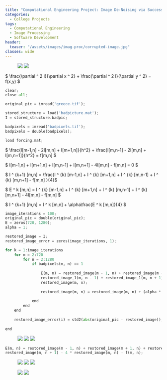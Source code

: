 ```yaml
---
title: "Computational Engineering Project: Image De-Noising via Successive Overrelaxation"
categories:
  - College Projects
tags:
  - Computational Engineering
  - Image Processing
  - Software Development
header:
  teaser: "/assets/images/imag-proc/corrupted-image.jpg"
classes: wide
---
```


<figure class="half">
    <img src="/assets/images/imag-proc/original-image.jpg">
    <img src="/assets/images/imag-proc/corrupted-image.jpg">
</figure>

$ \frac{\partial ^ 2 I}{\partial x ^ 2} + \frac{\partial ^ 2 I}{\partial y ^ 2} = f(x,y) $

~~~py
clear;
close all;

original_pic = imread('greece.tif');

stored_structure = load('badpicture.mat');
I = stored_structure.badpic;

badpixels = imread('badpixels.tif');
badpixels = double(badpixels);

load forcing.mat;
~~~

$ \frac{I[m-1,n] - 2I[m,n] + I[m+1,n]}{h^2} + \frac{I[m,n-1] - 2I[m,n] + I[m,n+1]}{h^2} = f[m,n] $

$ I[m-1,n] + I[m+1,n] + I[m,n-1] + I[m,n+1] - 4I[m,n] - f[m,n] = 0 $

$ I ^ {k+1} [m,n] = \frac{I ^ {k} [m-1,n] + I ^ {k} [m+1,n] + I ^ {k} [m,n-1] + I ^ {k} [m,n+1] - f[m,n] }{4}$

$ E ^ k [m,n] = I ^ {k} [m-1,n] + I ^ {k} [m+1,n] + I ^ {k} [m,n-1] + I ^ {k} [m,n+1] - 4I[m,n] - f[m,n] $

$ I ^ {k+1} [m,n] = I ^ k [m,n] + \alpha\frac{E ^ k [m,n]}{4} $

~~~py
image_iterations = 100;
original_pic = double(original_pic);
E = zeros(720, 1280);
alpha = 1;
~~~

~~~py
restored_image = I;
restored_image_error = zeros(image_iterations, 1);
~~~

~~~py
for k = 1:image_iterations   
    for m = 2:720
        for n = 2:1280
            if badpixels(m, n) == 1
            
                E(m, n) = restored_image(m - 1, n) + restored_image(m + 1, n) +...
                restored_image_1(m, n - 1) + restored_image_1(m, n + 1) - 4 *...
                restored_image(m, n);
                
                restored_image(m, n) = restored_image(m, n) + (alpha * (E(m, n) / 4));
                    
            end
        end
    end
    
    restored_image_error(i) = std2(abs(original_pic - restored_image));
    
end
~~~

<figure class="third">
    <img src="/assets/images/imag-proc/restored-image-100.jpg">
    <img src="/assets/images/imag-proc/restored-image-400.jpg">
    <img src="/assets/images/imag-proc/restored-image-800.jpg">
</figure>

~~~py           
E(m, n) = restored_image(m - 1, n) + restored_image(m + 1, n) + restored_image(m, n - 1) + ...
restored_image(m, n + 1) - 4 * restored_image(m, n) - f(m, n);
~~~

<figure class="third">
    <img src="/assets/images/imag-proc/restored-image-100-ff.jpg">
    <img src="/assets/images/imag-proc/restored-image-400-ff.jpg">
    <img src="/assets/images/imag-proc/restored-image-800-ff.jpg">
</figure>


<figure class="half">
    <img src="/assets/images/imag-proc/restored-image-2000.jpg">
    <img src="/assets/images/imag-proc/restored-image-2000-ff.jpg">
</figure>

<figure>
  <img src="/assets/images/imag-proc/results.jpg" alt=""> 
</figure>
